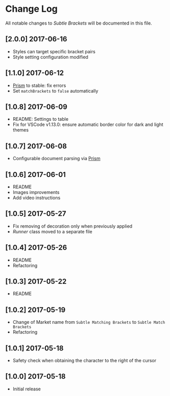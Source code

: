 # Change Log
All notable changes to *Subtle Brackets* will be documented in this file.

## [2.0.0] 2017-06-16
- Styles can target specific bracket pairs
- Style setting configuration modified

## [1.1.0] 2017-06-12
- [Prism](http://prismjs.com/) to stable: fix errors
- Set `matchBrackets` to `false` automatically

## [1.0.8] 2017-06-09
- README: Settings to table
- Fix for VSCode v1.13.0: ensure automatic border color for dark and light themes

## [1.0.7] 2017-06-08
- Configurable document parsing via [Prism](http://prismjs.com/)

## [1.0.6] 2017-06-01
- README
- Images improvements
- Add video instructions

## [1.0.5] 2017-05-27
- Fix removing of decoration only when previously applied
- *Runner* class moved to a separate file

## [1.0.4] 2017-05-26
- README
- Refactoring

## [1.0.3] 2017-05-22
- README

## [1.0.2] 2017-05-19
- Change of Market name from `Subtle Matching Brackets` to `Subtle Match Brackets`
- Refactoring

## [1.0.1] 2017-05-18
- Safety check when obtaining the character to the right of the cursor

## [1.0.0] 2017-05-18
- Initial release
